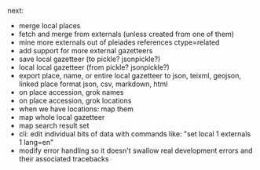 next:

- merge local places
- fetch and merge from externals (unless created from one of them)
- mine more externals out of pleiades references ctype=related
- add support for more external gazetteers
- save local gazetteer (to pickle? jsonpickle?)
- local local gazetteer (from pickle? jsonpickle?)
- export place, name, or entire local gazetteer to json, teixml, geojson, linked place format json, csv, markdown, html
- on place accession, grok names
- on place accession, grok locations
- when we have locations: map them
- map whole local gazetteer
- map search result set
- cli: edit individual bits of data with commands like: "set local 1 externals 1 lang=en"
- modify error handling so it doesn't swallow real development errors and their associated tracebacks
